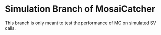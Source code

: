 # Simulation Branch of MosaiCatcher

This branch is only meant to test the performance of MC on simulated SV calls.
